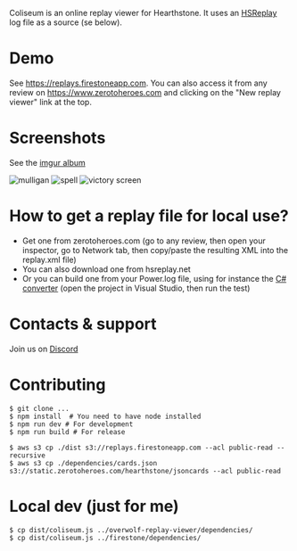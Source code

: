 Coliseum is an online replay viewer for Hearthstone. It uses an [HSReplay](https://github.com/HearthSim/HSReplay) log file as a source (se below).

# Demo

See https://replays.firestoneapp.com. You can also access it from any review on https://www.zerotoheroes.com and clicking on the "New replay viewer" link at the top.

# Screenshots

See the [imgur album](https://imgur.com/a/2K3asZ9)

![mulligan](https://i.imgur.com/fPsi8gR.jpg)
![spell](https://i.imgur.com/yfOek19.png)
![victory screen](https://i.imgur.com/ZIcStEY.png)

# How to get a replay file for local use?

-   Get one from zerotoheroes.com (go to any review, then open your inspector, go to Network tab, then copy/paste the resulting XML into the replay.xml file)
-   You can also download one from hsreplay.net
-   Or you can build one from your Power.log file, using for instance the [C# converter](https://github.com/Zero-to-Heroes/hs-game-converter-csharp-port) (open the project in Visual Studio, then run the test)

# Contacts & support

Join us on [Discord](https://discord.gg/H4Hj7bC)

# Contributing

```
$ git clone ...
$ npm install  # You need to have node installed
$ npm run dev # For development
$ npm run build # For release

$ aws s3 cp ./dist s3://replays.firestoneapp.com --acl public-read --recursive
$ aws s3 cp ./dependencies/cards.json s3://static.zerotoheroes.com/hearthstone/jsoncards --acl public-read
```

# Local dev (just for me)

```
$ cp dist/coliseum.js ../overwolf-replay-viewer/dependencies/
$ cp dist/coliseum.js ../firestone/dependencies/
```
